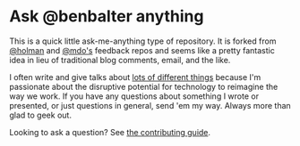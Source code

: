 # Ask @benbalter anything

This is a quick little ask-me-anything type of repository. It is forked from [@holman](https://github.com/holman/feedback) and [@mdo's](https://github.com/mdo/feedback) feedback repos and seems like a pretty fantastic idea in lieu of traditional blog comments, email, and the like.

I often write and give talks about [lots of different things](http://ben.balter.com) because I'm passionate about the disruptive potential for technology to reimagine the way we work. If you have any questions about something I wrote or presented, or just questions in general, send 'em my way. Always more than glad to geek out.

Looking to ask a question? See [the contributing guide](./CONTRIBUTING.md).
